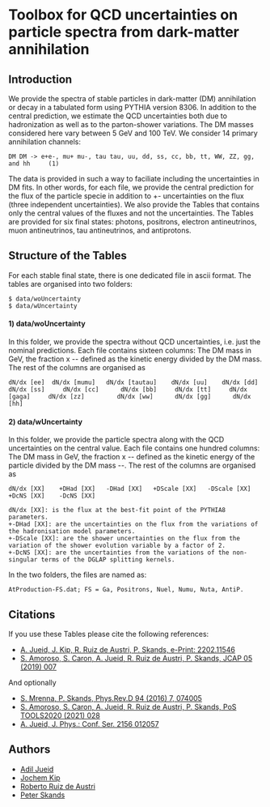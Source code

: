 # Toolbox for QCD uncertainties on particle spectra from dark-matter annihilation

## Introduction

We provide the spectra of stable particles in dark-matter (DM) annihilation or decay in a tabulated form using PYTHIA version 8306. In addition to the central prediction, we estimate the QCD uncertainties both due to hadronization as well as to the parton-shower variations. The DM masses considered here vary between 5 GeV and 100 TeV. We consider 14 primary annihilation channels:

```console
DM DM -> e+e-, mu+ mu-, tau tau, uu, dd, ss, cc, bb, tt, WW, ZZ, gg, and hh     (1)
```

The data is provided in such a way to faciliate including the uncertainties in DM fits. In other words, for each file, we provide the central prediction for the flux of the particle specie in addition to +- uncertainties on the flux (three independent uncertainties). We also provide the Tables that contains only the central values of the fluxes and not the uncertainties. The Tables are provided for six final states: photons, positrons, electron antineutrinos, muon antineutrinos, tau antineutrinos, and antiprotons.

## Structure of the Tables

For each stable final state, there is one dedicated file in ascii format. The tables are organised into two folders: 
```console
$ data/woUncertainty
$ data/wUncertainty
```

#### 1) data/woUncertainty

In this folder, we provide the spectra without QCD uncertainties, i.e. just the nominal predictions. Each file contains sixteen columns: The DM mass in GeV, the fraction x -- defined as the kinetic energy divided by the DM mass. The rest of the columns are organised as 

```console
dN/dx [ee]  dN/dx [mumu]   dN/dx [tautau]    dN/dx [uu]    dN/dx [dd]    dN/dx [ss]     dN/dx [cc]      dN/dx [bb]     dN/dx [tt]     dN/dx [gaga]     dN/dx [zz]         dN/dx [ww]      dN/dx [gg]      dN/dx [hh]     
```

#### 2) data/wUncertainty

In this folder, we provide the particle spectra along with the QCD uncertainties on the central value. Each file contains one hundred columns: The DM mass in GeV, the fraction x -- defined as the kinetic energy of the particle divided by the DM mass --. The rest of the columns are organised as 

```console
dN/dx [XX]    +DHad [XX]   -DHad [XX]   +DScale [XX]   -DScale [XX]    +DcNS [XX]    -DcNS [XX]  

dN/dx [XX]: is the flux at the best-fit point of the PYTHIA8 parameters.
+-DHad [XX]: are the uncertainties on the flux from the variations of the hadronisation model parameters.
+-DScale [XX]: are the shower uncertainties on the flux from the variation of the shower evolution variable by a factor of 2.
+-DcNS [XX]: are the uncertainties from the variations of the non-singular terms of the DGLAP splitting kernels. 
```

In the two folders, the files are named as:
```console
AtProduction-FS.dat; FS = Ga, Positrons, Nuel, Numu, Nuta, AntiP.
```

## Citations

If you use these Tables please cite the following references:

- [A. Jueid, J. Kip, R. Ruiz de Austri, P. Skands, e-Print: 2202.11546](https://arxiv.org/abs/2202.11546)
- [S. Amoroso, S. Caron, A. Jueid, R. Ruiz de Austri, P. Skands, JCAP 05 (2019) 007](https://arxiv.org/abs/1812.07424)

And optionally
- [S. Mrenna, P. Skands, Phys.Rev.D 94 (2016) 7, 074005](https://arxiv.org/abs/1605.08352)
- [S. Amoroso, S. Caron, A. Jueid, R. Ruiz de Austri, P. Skands,  PoS TOOLS2020 (2021) 028](https://arxiv.org/abs/2012.08901)
- [A. Jueid, J. Phys.: Conf. Ser. 2156 012057](https://arxiv.org/abs/2110.09747)

## Authors
- [Adil Jueid](adil.hep@gmail.com)
- [Jochem Kip](jochem.kip@ru.nl)
- [Roberto Ruiz de Austri](rruiz@ific.uv.es)
- [Peter Skands](peter.skands@monash.edu)
